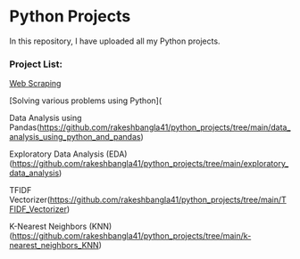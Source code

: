 # Python Projects

In this repository, I have uploaded all my Python projects.

### Project List:

[Web Scraping](https://github.com/rakeshbangla41/python_projects/tree/main/web_scraping)

[Solving various problems using Python](

Data Analysis using Pandas(https://github.com/rakeshbangla41/python_projects/tree/main/data_analysis_using_python_and_pandas)

Exploratory Data Analysis (EDA)(https://github.com/rakeshbangla41/python_projects/tree/main/exploratory_data_analysis)

TFIDF Vectorizer(https://github.com/rakeshbangla41/python_projects/tree/main/TFIDF_Vectorizer)

K-Nearest Neighbors (KNN)(https://github.com/rakeshbangla41/python_projects/tree/main/k-nearest_neighbors_KNN)

